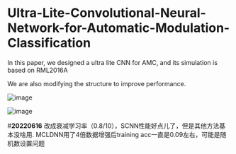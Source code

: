 # Ultra-Lite-Convolutional-Neural-Network-for-Automatic-Modulation-Classification

In this paper, we designed a ultra lite CNN for AMC, and its simulation is based on RML2016A

We are also modifying the structure to improve performance.

![image](https://user-images.githubusercontent.com/107237593/173319130-64a6e458-c5a7-4070-a322-c1962ef41abd.png)

![image](https://user-images.githubusercontent.com/107237593/173318852-8b09785b-788d-4ed2-a4a0-8d132536994f.png)

#**20220616**
改成衰减学习率（0.8/10），SCNN性能好点儿了，但是其他方法基本没啥用.
MCLDNN用了4倍数据增强后training acc一直是0.09左右，可能是随机数设置问题
